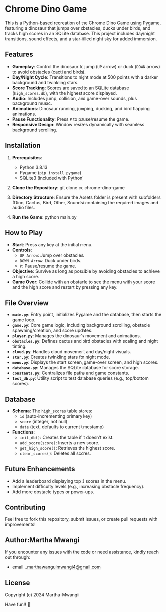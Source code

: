 # Chrome Dino Game 

This is a Python-based recreation of the Chrome Dino Game using Pygame, featuring a dinosaur that jumps over obstacles, ducks under birds, and tracks high scores in an SQLite database. This project includes day/night transitions, sound effects, and a star-filled night sky for added immersion.

## Features

- **Gameplay**: Control the dinosaur to jump (`UP` arrow) or duck (`DOWN` arrow) to avoid obstacles (cacti and birds).
- **Day/Night Cycle**: Transitions to night mode at 500 points with a darker background and twinkling stars.
- **Score Tracking**: Scores are saved to an SQLite database (`high_scores.db`), with the highest score displayed.
- **Audio**: Includes jump, collision, and game-over sounds, plus background music.
- **Animations**: Dinosaur running, jumping, ducking, and bird flapping animations.
- **Pause Functionality**: Press `P` to pause/resume the game.
- **Responsive Design**: Window resizes dynamically with seamless background scrolling.

## Installation

1. **Prerequisites**:
   - Python 3.8.13
   - Pygame (`pip install pygame`)
   - SQLite3 (included with Python)

2. **Clone the Repository**:
   git clone <repository-url>
   cd chrome-dino-game

3. **Directory Structure**:
   Ensure the Assets folder is present with subfolders (Dino, Cactus, Bird, Other, Sounds) containing the required images and audio files.

4. **Run the Game**:
   python main.py

## How to Play

- **Start**: Press any key at the initial menu.
- **Controls**:
  - `UP Arrow`: Jump over obstacles.
  - `DOWN Arrow`: Duck under birds.
  - `P`: Pause/resume the game.
- **Objective**: Survive as long as possible by avoiding obstacles to achieve a high score.
- **Game Over**: Collide with an obstacle to see the menu with your score and the high score and restart by pressing any key.

## File Overview

- **`main.py`**: Entry point, initializes Pygame and the database, then starts the game loop.
- **`game.py`**: Core game logic, including background scrolling, obstacle spawning/creation, and score updates.
- **`player.py`**: Manages the dinosaur's movement and animations.
- **`obstacles.py`**: Defines cactus and bird obstacles with scaling and night tinting.
- **`cloud.py`**: Handles cloud movement and day/night visuals.
- **`star.py`**: Creates twinkling stars for night mode.
- **`menu.py`**: Displays the start screen, game-over screen, and high scores.
- **`database.py`**: Manages the SQLite database for score storage.
- **`constants.py`**: Centralizes file paths and game constants.
- **`test_db.py`**: Utility script to test database queries (e.g., top/bottom scores).

## Database

- **Schema**: The `high_scores` table stores:
  - `id` (auto-incrementing primary key)
  - `score` (integer, not null)
  - `date` (text, defaults to current timestamp)
- **Functions**:
  - `init_db()`: Creates the table if it doesn’t exist.
  - `add_score(score)`: Inserts a new score.
  - `get_high_score()`: Retrieves the highest score.
  - `clear_scores()`: Deletes all scores.

## Future Enhancements

- Add a leaderboard displaying top 3 scores in the menu.
- Implement difficulty levels (e.g., increasing obstacle frequency).
- Add more obstacle types or power-ups.

## Contributing

Feel free to fork this repository, submit issues, or create pull requests with improvements!

## Author:Martha Mwangi
 If you encounter any issues with the code or need assistance, kindly reach out through:
 - email ..<marthawanguimwangi4@gmail.com> 

## License
Copyright (c) 2024 Martha-Mwangii

Have fun!! 🚀